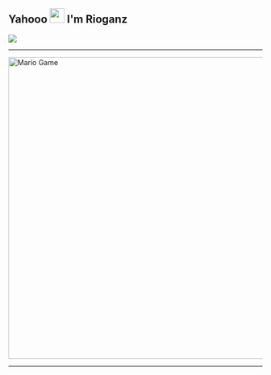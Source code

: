 ## Yahooo <img src="https://github.com/TheDudeThatCode/TheDudeThatCode/blob/master/Assets/Hi.gif" width="29px"> I'm Rioganz
<img align="center" height="auto" src="https://avatars.githubusercontent.com/u/55822959?s=460&u=98e06e04babbf38abadbcef21413060992a40d71&v=4"/>

___

<img src="https://github.com/TheDudeThatCode/TheDudeThatCode/blob/master/Assets/Mario_Gameplay.gif" alt="Mario Game" width="600" />

___

